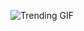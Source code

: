 
<!-- GIF_SECTION -->
![Trending GIF](https://media4.giphy.com/media/v1.Y2lkPThiYjIxNzcyOW45bzhpcXA0cW1ic2tkY21zbWxzMzAwODdydnM5NWttaXJ5ZGs3OSZlcD12MV9naWZzX3NlYXJjaCZjdD1n/78XCFBGOlS6keY1Bil/giphy.gif)
<!-- END_GIF_SECTION -->
